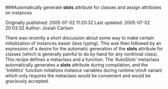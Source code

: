 ###Automatically generate __slots__ attribute for classes and assign attributes on instances

Originally published: 2005-07-02 11:20:32
Last updated: 2005-07-02 20:03:32
Author: Josiah Carlson

There was recently a short discussion about some way to make certain initialization of instances easier (less typing).  This was then followed by an expression of a desire for the automatic generation of the __slots__ attribute for classes (which is generally painful to do by hand for any nontrivial class).  This recipe defines a metaclass and a function.  The 'AutoSlots' metaclass automatically generates a __slots__ attribute during compilation, and the 'InitAttrs' function initializes instance variables during runtime.\n\nA variant which only requires the metaclass would be convenient and would be graciously accepted.